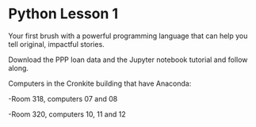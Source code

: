 # Python Lesson 1
Your first brush with a powerful programming language that can help you tell original, impactful stories. 

Download the PPP loan data and the Jupyter notebook tutorial and follow along.

Computers in the Cronkite building that have Anaconda: 

-Room 318, computers 07 and 08 

-Room 320, computers 10, 11 and 12

